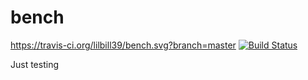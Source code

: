 # bench
https://travis-ci.org/lilbill39/bench.svg?branch=master
[![Build Status](https://travis-ci.org/lilbill39/bench.svg?branch=master)](https://travis-ci.org/lilbill39/bench)

Just testing
